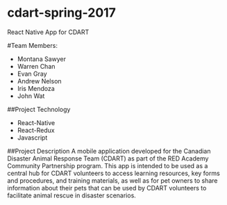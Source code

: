 # cdart-spring-2017
React Native App for CDART

#Team Members:
- Montana Sawyer
- Warren Chan
- Evan Gray
- Andrew Nelson
- Iris Mendoza
- John Wat

##Project Technology
- React-Native
- React-Redux
- Javascript

##Project Description
A mobile application developed for the Canadian Disaster Animal Response Team (CDART) as part of the RED Academy Community Partnership program.
This app is intended to be used as a central hub for CDART volunteers to access learning resources, key forms and procedures, and training materials,
as well as for pet owners to share information about their pets that can be used by CDART volunteers to facilitate animal rescue in disaster scenarios.


